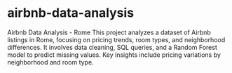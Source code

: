 # airbnb-data-analysis
Airbnb Data Analysis - Rome  This project analyzes a dataset of Airbnb listings in Rome, focusing on pricing trends, room types, and neighborhood differences. It involves data cleaning, SQL queries, and a Random Forest model to predict missing values. Key insights include pricing variations by neighborhood and room type.
